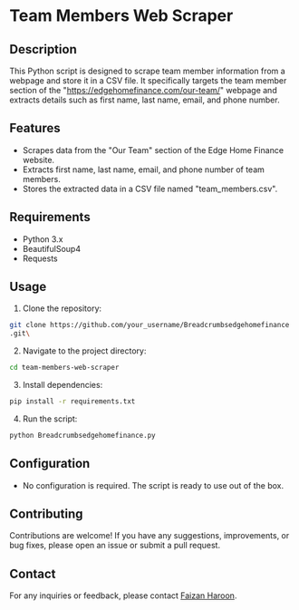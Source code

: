 # Team Members Web Scraper

## Description
This Python script is designed to scrape team member information from a webpage and store it in a CSV file. It specifically targets the team member section of the "https://edgehomefinance.com/our-team/" webpage and extracts details such as first name, last name, email, and phone number.

## Features
- Scrapes data from the "Our Team" section of the Edge Home Finance website.
- Extracts first name, last name, email, and phone number of team members.
- Stores the extracted data in a CSV file named "team_members.csv".

## Requirements
- Python 3.x
- BeautifulSoup4
- Requests

## Usage
1. Clone the repository:
```bash
git clone https://github.com/your_username/Breadcrumbsedgehomefinance
.git\
```
2. Navigate to the project directory:
```bash
cd team-members-web-scraper
```
3. Install dependencies:
```bash
pip install -r requirements.txt
```
4. Run the script:
```bash
python Breadcrumbsedgehomefinance.py
```

## Configuration
- No configuration is required. The script is ready to use out of the box.

## Contributing
Contributions are welcome! If you have any suggestions, improvements, or bug fixes, please open an issue or submit a pull request.

## Contact
For any inquiries or feedback, please contact [Faizan Haroon](https://github.com/Pakheria).
